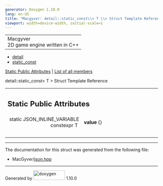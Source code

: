 ```yaml
---
generator: Doxygen 1.10.0
lang: en-US
title: "Macgyver: detail::static_const\\< T \\> Struct Template Reference"
viewport: width=device-width, initial-scale=1
---
```


<div id="top">

<div id="titlearea">

<table data-cellspacing="0" data-cellpadding="0">
<colgroup>
<col style="width: 100%" />
</colgroup>
<tbody>
<tr id="projectrow" class="odd">
<td id="projectalign"><div id="projectname">
Macgyver
</div>
<div id="projectbrief">
2D game engine written in C++
</div></td>
</tr>
</tbody>
</table>

</div>

<div id="main-nav">

</div>

<div id="nav-path" class="navpath">

- <a href="namespacedetail.html" class="el">detail</a>
- <a href="structdetail_1_1static__const.html" class="el">static_const</a>

</div>

</div>

<div class="header">

<div class="summary">

[Static Public Attributes](#pub-static-attribs) \| [List of all
members](structdetail_1_1static__const-members.html)

</div>

<div class="headertitle">

<div class="title">

detail::static_const\< T \> Struct Template Reference

</div>

</div>

</div>

<div class="contents">

<table class="memberdecls">
<colgroup>
<col style="width: 50%" />
<col style="width: 50%" />
</colgroup>
<tbody>
<tr class="odd heading">
<td colspan="2"><h2 id="static-public-attributes"
class="groupheader"><span id="pub-static-attribs"></span> Static Public
Attributes</h2></td>
</tr>
<tr id="r_ad8a1b74474ed4d51312e0e3daa46afa5"
class="even memitem:ad8a1b74474ed4d51312e0e3daa46afa5">
<td class="memItemLeft" style="text-align: right;"
data-valign="top"><span id="ad8a1b74474ed4d51312e0e3daa46afa5"></span>
static JSON_INLINE_VARIABLE constexpr T </td>
<td class="memItemRight" data-valign="bottom"><strong>value</strong>
{}</td>
</tr>
<tr class="odd separator:ad8a1b74474ed4d51312e0e3daa46afa5">
<td colspan="2" class="memSeparator"> </td>
</tr>
</tbody>
</table>

------------------------------------------------------------------------

The documentation for this struct was generated from the following file:

- MacGyver/<a href="json_8hpp_source.html" class="el">json.hpp</a>

</div>

------------------------------------------------------------------------

<span class="small">Generated
by [<img src="doxygen.svg" class="footer" width="104" height="31"
alt="doxygen" />](https://www.doxygen.org/index.html) 1.10.0</span>
